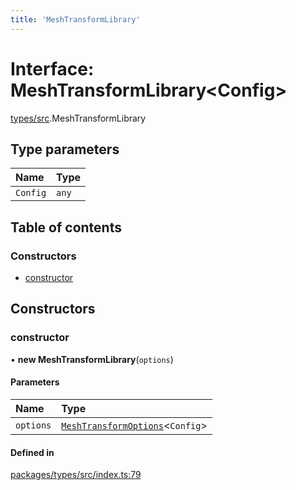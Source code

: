 ```yaml
---
title: 'MeshTransformLibrary'
---
```


# Interface: MeshTransformLibrary\<Config>

[types/src](../modules/types_src).MeshTransformLibrary

## Type parameters

| Name | Type |
| :------ | :------ |
| `Config` | `any` |

## Table of contents

### Constructors

- [constructor](types_src.MeshTransformLibrary#constructor)

## Constructors

### constructor

• **new MeshTransformLibrary**(`options`)

#### Parameters

| Name | Type |
| :------ | :------ |
| `options` | [`MeshTransformOptions`](types_src.MeshTransformOptions)\<`Config`> |

#### Defined in

[packages/types/src/index.ts:79](https://github.com/Urigo/graphql-mesh/blob/master/packages/types/src/index.ts#L79)
